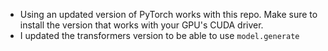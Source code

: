 - Using an updated version of PyTorch works with this repo. Make sure to install the version that works with your GPU's CUDA driver. 
- I updated the transformers version to be able to use `model.generate` 
